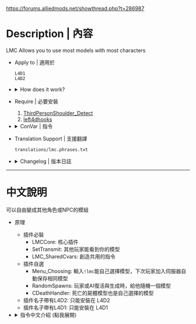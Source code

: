 https://forums.alliedmods.net/showthread.php?t=286987

# Description | 內容
LMC Allows you to use most models with most characters

* Apply to | 適用於
    ```
    L4D1
    L4D2
    ```

* <details><summary>How does it work?</summary>

    * Require files
        * LMCCore: Core of LMC, manages overlay models
        * SetTransmit: Manages transmitting models to clients
        * LMC_SharedCvars: Modules that share cvars are put in here
    * Optional files
        * Menu_Choosing: Allows players to type ```!lmc``` to choose LMC model with cookie saving
        * RandomSpawns: Makes lmc models random for players and AI
        * CDeathHandler: Manages deaths regarding lmc, overlay deathmodels and ragdolls, and fixes clonesurvivors deathmodels teleporting around.
    * Name with L4D2: For L4D2 only
    * Name with L4D1: For L4D1 only
</details>

* Require | 必要安裝
    1. [ThirdPersonShoulder_Detect](https://forums.alliedmods.net/showthread.php?t=298649)
    2. [left4dhooks](https://forums.alliedmods.net/showthread.php?t=321696)

* <details><summary>ConVar | 指令</summary>

    * cfg/sourcemod/LMCCore.cfg
        ```php
        // ConVars for plugin "LMCCore.smx"

        // 1 = (When client has no lmc model (enforce aggressive model showing base model render mode)) 0 = (compatibility mode (should help with plugins like incap crawling) Depends on the plugin)
        lmc_aggressive_model_checks "0" 
        ```

    * cfg/sourcemod/LMC_SharedCvars.cfg
        ```php
        // ConVars for plugin "LMC_SharedCvars.smx"

        // Allow Survivors to have custom model? (1 = true)
        lmc_allowSurvivors "1"

        // Allow Boomer to have custom model? (1 = true)
        lmc_allowboomer "1"

        // Allow Hunters to have custom model? (1 = true)
        lmc_allowhunter "1"

        // Allow Smoker to have custom model? (1 = true)
        lmc_allowsmoker "1"

        // Allow Tanks to have custom model? (1 = true)
        lmc_allowtank "0"

        // The tank model is big and don't look good on other models so i made it optional(1 = true)
        lmc_allow_tank_model_use "0"

        // Disables model precaching on selected maps to help prevent crashing, e.g. "c1m3_mall," for dead center map 3 separated by ","
        lmc_precache_prevent "" 
        ```

    * cfg/sourcemod/LMC_L4D2_RandomSpawns.cfg
        ```php
        // ConVars for plugin "LMC_L4D2_RandomSpawns.smx"

        // Allow humans to be considered by rng, menu selection will overwrite this in LMC_Menu_Choosing
        lmc_rng_humans "0"

        // (0 = disable custom models)chance on which will get a custom model
        lmc_rng_model_infected "20"

        // (0 = disable custom models)chance on which will get a custom model
        lmc_rng_model_survivor "10" 
        ```

    * cfg/sourcemod/LMC_L4D2_Menu_Choosing.cfg
        ```php
        // ConVars for plugin "LMC_L4D2_Menu_Choosing.smx"

        // Players with these flags have access to use !lmc command and change model. (Empty = Everyone, -1: Nobody)
        // NOTE: this will enable announcement to player who join server.
        lmc_admin_flag "n"

        // Delay On which a message is displayed for !lmc command
        lmc_announcedelay "15.0"

        // Display Mode for !lmc command (0 = off, 1 = Print to chat, 2 = Center text, 3 = Director Hint)
        lmc_announcemode "1"

        // How long (in seconds) the client will be in thirdperson view after selecting a model from !lmc command. (0.5 < = off)
        lmc_thirdpersontime "0.0" 
        ```

    * cfg/sourcemod/LMC_L4D1_RandomSpawns.cfg
        ```php
        // ConVars for plugin "LMC_L4D1_RandomSpawns.smx"

        // Allow humans to be considered by rng, menu selection will overwrite this in LMC_Menu_Choosing
        lmc_rng_humans "0"

        // (0 = disable custom models)chance on which will get a custom model
        lmc_rng_model_infected "100"

        // (0 = disable custom models)chance on which will get a custom model
        lmc_rng_model_survivor "100" 
        ```

    * cfg/sourcemod/LMC_L4D1_Menu_Choosing.cfg
        ```php
        // ConVars for plugin "LMC_L4D1_Menu_Choosing.smx"

        // Allow admins to only change models? (1 = true) NOTE: this will disable announcement to player who join. ((#define COMMAND_ACCESS ADMFLAG_CHAT) change to w/o flag you want)
        lmc_adminonly "0"

        // Delay On which a message is displayed for !lmc command
        lmc_announcedelay "15.0"

        // Display Mode for !lmc command (0 = off, 1 = Print to chat, 2 = Center text)
        lmc_announcemode "1" 
        ```
</details>

* Translation Support | 支援翻譯
    ```
    translations/lmc.phrases.txt
    ```

* <details><summary>Changelog | 版本日誌</summary>

    * v3.1.1 (2024-12-18)
        * Add some instructions how to install plugins (English and Chinese)
        * Update cvar "lmc_adminonly" => "lmc_admin_flag" in _Menu_Choosing, player no needs to modify ```sourcemod/configs/admin_overrides.cfg```

    * v3.1.0c (2024-10-2)
        * Fixed warnings in sm1.11 or above
        * Change LMCCore.inc some functions' name to prevent errors and conflict when include other colors such as
            * colors.inc
            * multicolors.inc
    
    * Original & Credit
        * [Lux](https://forums.alliedmods.net/showthread.php?t=286987)
</details>

- - - -
# 中文說明
可以自由變成其他角色或NPC的模組

* 原理
    * 插件必裝
        * LMCCore: 核心插件
        * SetTransmit: 其他玩家能看到你的模型
        * LMC_SharedCvars: 創造共用的指令
    * 插件自選
        * Menu_Choosing: 輸入```!lmc```能自己選擇模型，下次玩家加入伺服器自動保存相同模型
        * RandomSpawns: 玩家或AI復活與生成時，給他隨機一個模型
        * CDeathHandler: 死亡的屍體模型也是自己選擇的模型
    * 插件名子帶有L4D2: 只能安裝在 L4D2
    * 插件名子帶有L4D1: 只能安裝在 L4D1

* <details><summary>指令中文介紹 (點我展開)</summary>

    * cfg/sourcemod/LMCCore.cfg
        ```php
        // 插件 "LMCCore.smx"

        // 1 = (強制檢查模式) 每秒檢查客戶端有沒有 lmc 模型 0 = (配合模式) 配合其他會改變模型的插件
        lmc_aggressive_model_checks "0" 
        ```

    * cfg/sourcemod/LMC_SharedCvars.cfg
        ```php
        // 插件 "LMC_SharedCvars.smx"

        // 為1時，允許倖存者更換模型
        lmc_allowSurvivors "1"

        // 為1時，允許Boomer更換模型
        lmc_allowboomer "1"

        // 為1時，允許Hunter更換模型
        lmc_allowhunter "1"

        // 為1時，允許Smoker更換模型
        lmc_allowsmoker "1"

        // 為1時，允許Tank更換模型
        lmc_allowtank "0"

        // 為1時，更換成Tank模型 (Tank模型體積很大，可能會導致錯亂)
        lmc_allow_tank_model_use "0"

        // 以下地圖不准換模型，請用逗號區隔 範例: "c1m3_mall,c7m1_docks"
        lmc_precache_prevent "" 
        ```

    * cfg/sourcemod/LMC_L4D2_RandomSpawns.cfg
        ```php
        // 插件 "LMC_L4D2_RandomSpawns.smx"

        // 是否給真人玩家隨機一個模型 (LMC_Menu_Choosing 選單覆蓋)
        // 1=給, 0=不給
        lmc_rng_humans "0"

        // (0 = 不給隨機模型) 特感生成時，給他隨機一個模型的機率 [數值: 1~100]
        lmc_rng_model_infected "20"

        // (0 = 不給隨機模型) 倖存者生成時，給他隨機一個模型的機率 [數值: 1~100]
        lmc_rng_model_survivor "10" 
        ```

    * cfg/sourcemod/LMC_L4D2_Menu_Choosing.cfg
        ```php
        // 插件 "LMC_L4D2_Menu_Choosing.smx"

        // 擁有這些權限的玩家，可以使用 !lmc 命令 (留白 = 任何人都能, -1: 無人)
        // 注意: 玩家進服時會看到提示
        lmc_admin_flag "n"

        // 玩家進服時，等待此秒數後提示可以用使用 !lmc 命令
        lmc_announcedelay "15.0"

        // 提示該如何顯示. (0: 不提示, 1: 聊天框, 2: 黑底白字框, 3: 導演系統提示)
        lmc_announcemode "1"

        // 玩家使用 !lmc 命令選擇模型之後，短暫切緩第三人稱視角的時間 (此數值小於0.5則關閉這項功能)
        lmc_thirdpersontime "0.0" 
        ```

    * cfg/sourcemod/LMC_L4D1_RandomSpawns.cfg
        ```php
        // 插件 "LMC_L4D1_RandomSpawns.smx"

        // 是否給真人玩家隨機一個模型 (LMC_Menu_Choosing 選單覆蓋)
        // 1=給, 0=不給
        lmc_rng_humans "0"

        // (0 = 不給隨機模型) 特感生成時，給他隨機一個模型的機率 [數值: 1~100]
        lmc_rng_model_infected "100"

        // (0 = 不給隨機模型) 倖存者生成時，給他隨機一個模型的機率 [數值: 1~100]
        lmc_rng_model_survivor "100" 
        ```

    * cfg/sourcemod/LMC_L4D1_Menu_Choosing.cfg
        ```php
        // 插件 "LMC_L4D1_Menu_Choosing.smx"

        // 擁有這些權限的玩家，可以使用 !lmc 命令 (留白 = 任何人都能, -1: 無人)
        // 注意: 玩家進服時會看到提示
        lmc_admin_flag "n"

        // 玩家進服時，等待此秒數後提示可以用使用 !lmc 命令
        lmc_announcedelay "15.0"

        // 提示該如何顯示. (0: 不提示, 1: 聊天框, 2: 黑底白字框)
        lmc_announcemode "1"
        ```
</details>
